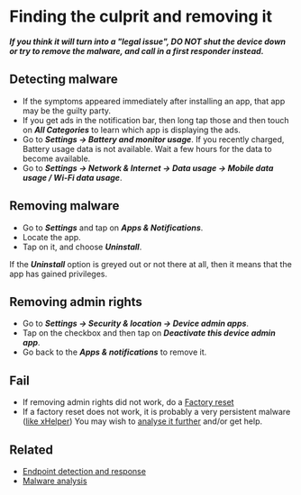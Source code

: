 # Finding the culprit and removing it

***If you think it will turn into a "legal issue", DO NOT shut the device down or try to remove the malware, and call in a first responder instead.***

## Detecting malware

* If the symptoms appeared immediately after installing an app, that app may be the guilty party.
* If you get ads in the notification bar, then long tap those and then touch on ***All Categories*** to learn which app is displaying the ads.
* Go to ***Settings -> Battery and monitor usage***. If you recently charged, Battery usage data is not available. Wait a few hours for the data to become available.
* Go to ***Settings -> Network & Internet -> Data usage -> Mobile data usage / Wi-Fi data usage***.

## Removing malware

* Go to ***Settings*** and tap on ***Apps & Notifications***.
* Locate the app.
* Tap on it, and choose ***Uninstall***.

If the ***Uninstall*** option is greyed out or not there at all, then it means that the app has gained privileges.

## Removing admin rights

* Go to ***Settings -> Security & location -> Device admin apps***.
* Tap on the checkbox and then tap on ***Deactivate this device admin app***.
* Go back to the ***Apps & notifications*** to remove it.

## Fail

* If removing admin rights did not work, do a [Factory reset](https://support.google.com/android/answer/6088915?hl=en)
* If a factory reset does not work, it is probably a very persistent malware 
([like xHelper](https://blog.malwarebytes.com/android/2020/02/new-variant-of-android-trojan-xHelper-reinfects-with-help-from-google-play/)) 
You may wish to [analyse it further](https://pap.tymyrddin.dev/docs/analysis/readme) and/or get help.

## Related

* [Endpoint detection and response](https://dfir.tymyrddin.dev/)
* [Malware analysis](https://reverse.tymyrddin.dev/)
